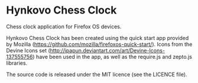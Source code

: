 Hynkovo Chess Clock
===================

Chess clock application for Firefox OS devices.

Hynkovo Chess Clock has been created using the quick start app provided by Mozilla (https://github.com/mozilla/firefoxos-quick-start/). Icons from the Devine Icons set (http://ipapun.deviantart.com/art/Devine-Icons-137555756) have been used in the app, as well as the require.js and zepto.js libraries.

The source code is released under the MIT licence (see the LICENCE file). 
